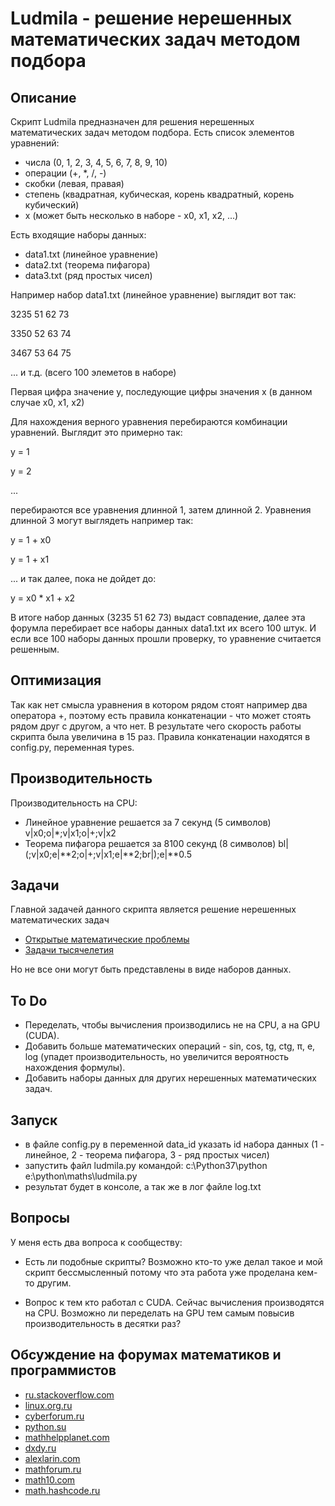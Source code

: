 # Ludmila - решение нерешенных математических задач методом подбора

## Описание
Скрипт Ludmila предназначен для решения нерешенных математических задач методом подбора.
Есть список элементов уравнений:

- числа (0, 1, 2, 3, 4, 5, 6, 7, 8, 9, 10)
- операции (+, *, /, -)
- скобки (левая, правая)
- степень (квадратная, кубическая, корень квадратный, корень кубический)
- x (может быть несколько в наборе - x0, x1, x2, ...)

Есть входящие наборы данных:
- data1.txt (линейное уравнение)
- data2.txt (теорема пифагора)
- data3.txt (ряд простых чисел)

Например набор data1.txt (линейное уравнение) выглядит вот так:

3235	51	62	73

3350	52	63	74

3467	53	64	75

... и т.д. (всего 100 элеметов в наборе)

Первая цифра значение y, последующие цифры значения x (в данном случае x0, x1, x2) 

Для нахождения верного уравнения перебираются комбинации уравнений. Выглядит это примерно так:

y = 1

y = 2

... 

перебираются все уравнения длинной 1, затем длинной 2. Уравнения длинной 3 могут выглядеть например так:

y = 1 + x0

y = 1 + x1

... и так далее, пока не дойдет до:

y = x0 * x1 + x2

В итоге набор данных (3235	51	62	73) выдаст совпадение, далее эта форумла перебирает все наборы данных data1.txt их всего 100 штук. И если все 100 наборы данных прошли проверку, то уравнение считается решенным.

## Оптимизация

Так как нет смысла уравнения в котором рядом стоят например два оператора +, поэтому есть правила конкатенации - что может стоять рядом друг с другом, а что нет. В результате чего скорость работы скрипта была увеличина в 15 раз. Правила конкатенации находятся в config.py, переменная types.

## Производительность

Производительность на CPU:

- Линейное уравнение решается за 7 секунд (5 символов) v|x0;o|*;v|x1;o|+;v|x2 
- Теорема пифагора решается за 8100 секунд (8 символов) bl|(;v|x0;e|**2;o|+;v|x1;e|**2;br|);e|**0.5

## Задачи

Главной задачей данного скрипта является решение нерешенных математических задач 
- [Открытые математические проблемы](https://ru.wikipedia.org/wiki/%D0%9E%D1%82%D0%BA%D1%80%D1%8B%D1%82%D1%8B%D0%B5_%D0%BC%D0%B0%D1%82%D0%B5%D0%BC%D0%B0%D1%82%D0%B8%D1%87%D0%B5%D1%81%D0%BA%D0%B8%D0%B5_%D0%BF%D1%80%D0%BE%D0%B1%D0%BB%D0%B5%D0%BC%D1%8B)
- [Задачи тысячелетия](https://ru.wikipedia.org/wiki/%D0%97%D0%B0%D0%B4%D0%B0%D1%87%D0%B8_%D1%82%D1%8B%D1%81%D1%8F%D1%87%D0%B5%D0%BB%D0%B5%D1%82%D0%B8%D1%8F)

Но не все они могут быть представлены в виде наборов данных.

## To Do
- Переделать, чтобы вычисления производились не на CPU, а на GPU (CUDA).
- Добавить больше математических операций - sin, cos, tg, ctg, π, e, log (упадет производительность, но увеличится вероятность нахождения формулы).
- Добавить наборы данных для других нерешенных математических задач. 

## Запуск

- в файле config.py в переменной data_id указать id набора данных (1 - линейное, 2 - теорема пифагора, 3 - ряд простых чисел)
- запустить файл ludmila.py командой:
c:\Python37\python e:\python\maths\ludmila.py
- результат будет в консоле, а так же в лог файле log.txt

## Вопросы
У меня есть два вопроса к сообществу:

- Есть ли подобные скрипты? Возможно кто-то уже делал такое и мой скрипт бессмысленный потому что эта работа уже проделана кем-то другим.

- Вопрос к тем кто работал с CUDA. Сейчас вычисления производятся на CPU. Возможно ли переделать на GPU тем самым повысив производительность в десятки раз?

## Обсуждение на форумах математиков и программистов

- [ru.stackoverflow.com](https://ru.stackoverflow.com/questions/1318101/gpu-%d0%b2%d1%8b%d1%87%d0%b8%d1%81%d0%bb%d0%b5%d0%bd%d0%b8%d1%8f-%d0%b2%d0%bc%d0%b5%d1%81%d1%82%d0%be-cpu-%d0%b2%d1%8b%d1%87%d0%b8%d1%81%d0%bb%d0%b5%d0%bd%d0%b8%d0%b9)
- [linux.org.ru](https://www.linux.org.ru/forum/general/16478781)
- [cyberforum.ru](https://www.cyberforum.ru/python-science/thread2865629.html)
- [python.su](https://python.su/forum/topic/40596/)
- [mathhelpplanet.com](http://mathhelpplanet.com/viewtopic.php?f=51&t=74861)
- [dxdy.ru](https://dxdy.ru/topic146962.html)
- [alexlarin.com](https://alexlarin.com/viewtopic.php?f=4&t=17347)
- [mathforum.ru](http://www.mathforum.ru/forum/read/1/103766/)
- [math10.com](https://www.math10.com/ru/forum/viewtopic.php?f=42&t=3185)
- [math.hashcode.ru](http://math.hashcode.ru/questions/226775/python-ludmila-%D1%80%D0%B5%D1%88%D0%B5%D0%BD%D0%B8%D0%B5-%D0%BD%D0%B5%D1%80%D0%B5%D1%88%D0%B5%D0%BD%D0%BD%D1%8B%D1%85-%D0%BC%D0%B0%D1%82%D0%B5%D0%BC%D0%B0%D1%82%D0%B8%D1%87%D0%B5%D1%81%D0%BA%D0%B8%D1%85-%D0%B7%D0%B0%D0%B4%D0%B0%D1%87-%D0%BC%D0%B5%D1%82%D0%BE%D0%B4%D0%BE%D0%BC-%D0%BF%D0%BE%D0%B4%D0%B1%D0%BE%D1%80%D0%B0)